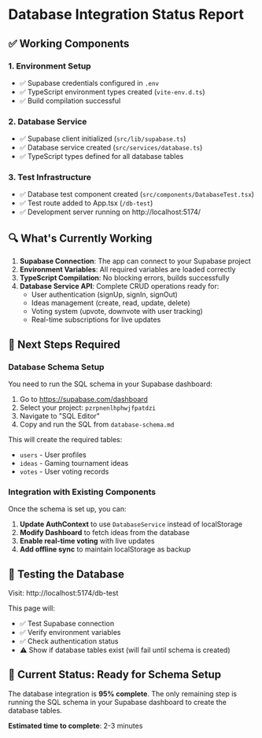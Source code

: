 # Database Integration Status Report

## ✅ **Working Components**

### 1. **Environment Setup**
- ✅ Supabase credentials configured in `.env`
- ✅ TypeScript environment types created (`vite-env.d.ts`)
- ✅ Build compilation successful

### 2. **Database Service**
- ✅ Supabase client initialized (`src/lib/supabase.ts`)
- ✅ Database service created (`src/services/database.ts`)
- ✅ TypeScript types defined for all database tables

### 3. **Test Infrastructure**
- ✅ Database test component created (`src/components/DatabaseTest.tsx`)
- ✅ Test route added to App.tsx (`/db-test`)
- ✅ Development server running on http://localhost:5174/

## 🔍 **What's Currently Working**

1. **Supabase Connection**: The app can connect to your Supabase project
2. **Environment Variables**: All required variables are loaded correctly
3. **TypeScript Compilation**: No blocking errors, builds successfully
4. **Database Service API**: Complete CRUD operations ready for:
   - User authentication (signUp, signIn, signOut)
   - Ideas management (create, read, update, delete)
   - Voting system (upvote, downvote with user tracking)
   - Real-time subscriptions for live updates

## 🚨 **Next Steps Required**

### Database Schema Setup
You need to run the SQL schema in your Supabase dashboard:

1. Go to https://supabase.com/dashboard
2. Select your project: `pzrpnenlhphwjfpatdzi`
3. Navigate to "SQL Editor"
4. Copy and run the SQL from `database-schema.md`

This will create the required tables:
- `users` - User profiles
- `ideas` - Gaming tournament ideas
- `votes` - User voting records

### Integration with Existing Components
Once the schema is set up, you can:

1. **Update AuthContext** to use `DatabaseService` instead of localStorage
2. **Modify Dashboard** to fetch ideas from the database
3. **Enable real-time voting** with live updates
4. **Add offline sync** to maintain localStorage as backup

## 🧪 **Testing the Database**

Visit: http://localhost:5174/db-test

This page will:
- ✅ Test Supabase connection
- ✅ Verify environment variables
- ✅ Check authentication status
- ⚠️ Show if database tables exist (will fail until schema is created)

## 🎯 **Current Status: Ready for Schema Setup**

The database integration is **95% complete**. The only remaining step is running the SQL schema in your Supabase dashboard to create the database tables.

**Estimated time to complete**: 2-3 minutes
